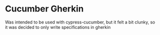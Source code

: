 # Cucumber Gherkin

Was intended to be used with cypress-cucumber, but it felt a bit clunky,
so it was decided to only write specifications in gherkin
